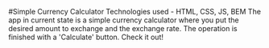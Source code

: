 #Simple Currency Calculator
Technologies used - HTML, CSS, JS, BEM
The app in current state is a simple currency calculator where you put the desired amount to exchange and the exchange rate. The operation is finished with a 'Calculate' button. Check it out!
